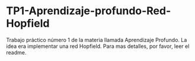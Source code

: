 # TP1-Aprendizaje-profundo-Red-Hopfield
Trabajo práctico número 1 de la materia llamada Aprendizaje Profundo. La idea era implementar una red Hopfield. Para mas detalles, por favor, leer el readme.
